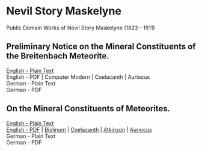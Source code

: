 # Nevil Story Maskelyne

Public Domain Works of Nevil Story Maskelyne (1823 - 1911)

## Preliminary Notice on the Mineral Constituents of the Breitenbach Meteorite.

[English - Plain Text](constituents-of-the-breitenbach-meteorite/full-text-english.md)  
English - PDF | Computer Modern | Coelacanth | Auriocus  
German - Plain Text  
German - PDF  

## On the Mineral Constituents of Meteorites.

[English - Plain Text](on-the-mineral-constituents-of-meteorites/full-text-english.md)  
[English - PDF](https://cdn.solaranamnesis.com/NevilStoryMaskelyne/maskelyne_mineral_constituents_1869_english.pdf) | [Biolinum](https://cdn.solaranamnesis.com/NevilStoryMaskelyne/maskelyne_mineral_constituents_1869_english_biolinum.pdf) | [Coelacanth](https://cdn.solaranamnesis.com/NevilStoryMaskelyne/maskelyne_mineral_constituents_1869_english_coelacanth.pdf) | [Atkinson](https://cdn.solaranamnesis.com/NevilStoryMaskelyne/maskelyne_mineral_constituents_1869_english_atkinson.pdf) | [Auriocus](https://cdn.solaranamnesis.com/NevilStoryMaskelyne/maskelyne_mineral_constituents_1869_english_aurical.pdf)  
German - Plain Text  
German - PDF  
